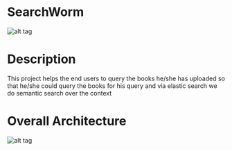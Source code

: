 # SearchWorm
![alt tag](https://raw.github.com/Deepankar01/SearchWorm/master/logo.png)

# Description
This project helps the end users to query the books he/she has uploaded so that he/she could query the books for his query and via elastic search we do semantic search over the context

# Overall Architecture
![alt tag](https://raw.github.com/Deepankar01/SearchWorm/master/searchworm.jpg)
